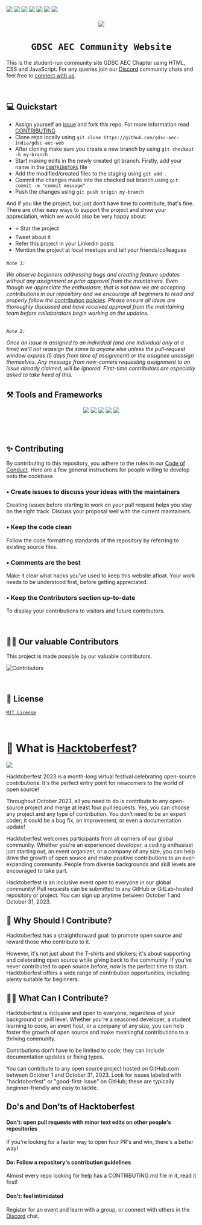 <p>
    <img src="https://img.shields.io/github/issues-raw/gdsc-aec-india/gdsc-aec-web"> 
    <img src="https://img.shields.io/github/contributors/gdsc-aec-india/gdsc-aec-web">
    <img src="https://img.shields.io/github/issues-pr/gdsc-aec-india/gdsc-aec-web">
    <img src="https://img.shields.io/github/license/gdsc-aec-india/gdsc-aec-web">
    <img src="https://img.shields.io/github/last-commit/gdsc-aec-india/gdsc-aec-web">
    <a href="https://hits.seeyoufarm.com"><img src="https://hits.seeyoufarm.com/api/count/incr/badge.svg?url=https%3A%2F%2Fgithub.com%2Fgdsc-aec-india%2Fgdsc-aec-web&count_bg=%2379C83D&title_bg=%23555555&icon=gimp.svg&icon_color=%23E7E7E7&title=hits&edge_flat=false"/></a>
    <img src="https://api.netlify.com/api/v1/badges/c432dfd8-3238-4782-baac-40d80621cfe8/deploy-status" />
</p>

<h6 align="center"><img src="https://raw.githubusercontent.com/gdsc-aec-india/gdsc-aec-web/main/assets/GDSC%20AEC%20BANNER.jpg" /></p></h6>
<h1 align="center"><code>&nbsp;GDSC AEC Community Website&nbsp;</code></h1>

This is the student-run community site GDSC AEC Chapter using HTML, CSS and JavaScript. For any queries join our [Discord](https://discord.gg/r5C2yRwqva) community chats and feel free to [connect with us](https://gdscaec.bio.link).

<br>

## 💻 Quickstart

-   Assign yourself an [issue](https://github.com/GDSC-AEC-INDIA/gdsc-aec-web/issues) and fork this repo. For more information read [CONTRIBUTING](./CONTRIBUTING.md)
-   Clone repo locally using `git clone https://github.com/gdsc-aec-india/gdsc-aec-web`
-   After cloning make sure you create a new branch by using `git checkout -b my-branch`
-   Start making edits in the newly created git branch. Firstly, add your name in the [`CONTRIBUTORS`](./CONTRIBUTORS) file
-   Add the modified/created files to the staging using `git add .`
-   Commit the changes made into the checked out branch using `git commit -m "commit message"`
-   Push the changes using `git push origin my-branch`

And if you like the project, but just don't have time to contribute, that's fine. There are other easy ways to support the project and show your appreciation, which we would also be very happy about:

-   ⭐ Star the project
-   Tweet about it
-   Refer this project in your Linkedin posts
-   Mention the project at local meetups and tell your friends/colleagues

<h6><code>Note 1:</code>

We observe beginners addressing bugs and creating feature updates without any assignment or prior approval from the maintainers. Even though we appreciate the enthusiasm, that is not how we are accepting contributions in our repository and we encourage all beginners to read and properly follow the [contribution policies](./CONTRIBUTING.md). Please ensure all ideas are thoroughly discussed and have received approval from the maintaining team before collaborators begin working on the updates.</h6>

<h6><code>Note 2:</code>

Once an issue is assigned to an individual (and one individual only at a time) we'll not reassign the same to anyone else unless the pull-request window expires (5 days from time of assignment) or the assignee unassign themselves. Any message from new-comers requesting assignment to an issue already claimed, will be ignored. First-time contributors are especially asked to take heed of this.</h6>

## ⚒️ Tools and Frameworks

<h6 align="center"><img src="https://img.shields.io/badge/HTML5-E34F26?style=for-the-badge&logo=html5&logoColor=white"> <img src="https://img.shields.io/badge/CSS3-CC6699?style=for-the-badge&logo=CSS3&logoColor=white"> <img src="https://img.shields.io/badge/Bootstrap-FFFFFF?style=for-the-badge&logo=Bootstrap&logoColor=purple"> <img src="https://img.shields.io/badge/JavaScript-F7DF1E?style=for-the-badge&logo=javascript&logoColor=black"> <img src="https://img.shields.io/badge/VSCode-blue?style=for-the-badge&logo=visualstudiocode&logoColor=white"></h6>

<br>

## ✨ Contributing

By contributing to this repository, you adhere to the rules in our [Code of Conduct](./CODE_OF_CONDUCT.md). Here are a few general instructions for people willing to develop onto the codebase.

### • Create issues to discuss your ideas with the maintainers

Creating issues before starting to work on your pull request helps you stay on the right track. Discuss your proposal well with the current maintainers.

### • Keep the code clean

Follow the code formatting standards of the repository by referring to existing source files.

### • Comments are the best

Make it clear what hacks you've used to keep this website afloat. Your work needs to be understood first, before getting appreciated.

### • Keep the Contributors section up-to-date

To display your contributions to visitors and future contributors.

<br>

## 👨‍💻 Our valuable Contributors

This project is made possible by our valuable contributors.

![Contributors](https://contributors-img.web.app/image?repo=gdsc-aec-india/gdsc-aec-web)

<br>

## 📜 License

[`MIT License`](./LICENSE)

<br />

# 🎉 What is [Hacktoberfest](https://hacktoberfest.com)?

<img src="https://res.cloudinary.com/practicaldev/image/fetch/s--ijwmdoMc--/c_imagga_scale,f_auto,fl_progressive,h_420,q_auto,w_1000/https://dev-to-uploads.s3.amazonaws.com/uploads/articles/k8rdfvlf17di6gd9qyh6.jpg" />

Hacktoberfest 2023 is a month-long virtual festival celebrating open-source contributions. It's the perfect entry point for newcomers to the world of open source!

Throughout October 2023, all you need to do is contribute to any open-source project and merge at least four pull requests. Yes, you can choose any project and any type of contribution. You don't need to be an expert coder; it could be a bug fix, an improvement, or even a documentation update!

Hacktoberfest welcomes participants from all corners of our global community. Whether you're an experienced developer, a coding enthusiast just starting out, an event organizer, or a company of any size, you can help drive the growth of open source and make positive contributions to an ever-expanding community. People from diverse backgrounds and skill levels are encouraged to take part.

Hacktoberfest is an inclusive event open to everyone in our global community!
Pull requests can be submitted to any GitHub or GitLab-hosted repository or project.
You can sign up anytime between October 1 and October 31, 2023.

## 🤔 Why Should I Contribute?

Hacktoberfest has a straightforward goal: to promote open source and reward those who contribute to it.

However, it's not just about the T-shirts and stickers; it's about supporting and celebrating open source while giving back to the community. If you've never contributed to open source before, now is the perfect time to start. Hacktoberfest offers a wide range of contribution opportunities, including plenty suitable for beginners.

## 👨‍💻 What Can I Contribute?

Hacktoberfest is inclusive and open to everyone, regardless of your background or skill level. Whether you're a seasoned developer, a student learning to code, an event host, or a company of any size, you can help foster the growth of open source and make meaningful contributions to a thriving community.

Contributions don't have to be limited to code; they can include documentation updates or fixing typos.

You can contribute to any open source project hosted on GitHub.com between October 1 and October 31, 2023. Look for issues labeled with "hacktoberfest" or "good-first-issue" on GitHub; these are typically beginner-friendly and easy to tackle.

## Do's and Don'ts of Hacktoberfest

<h4>Don't: open pull requests with minor text edits on other people's repositories</h4>
 If you're looking for a faster way to open four PR's and win, there's a better way!

<h4>Do: Follow a repository's contribution guidelines</h4>
 Almost every repo looking for help has a CONTRIBUTING.md file in it, read it first!

<h4>Don't: feel intimidated</h4>

Register for an event and learn with a group, or connect with others in the [Discord](https://discord.gg/r5C2yRwqva) chat.
